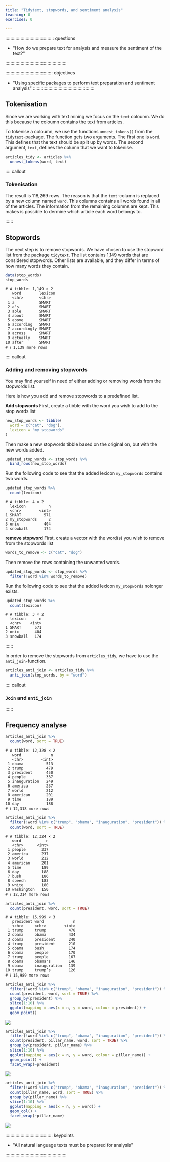 ```yaml
---
title: "Tidytext, stopwords, and sentiment analysis"
teaching: 0
exercises: 0

---
```


:::::::::::::::::::::::::::::::::::::: questions 

- "How do we prepare text for analysis and measure the sentiment of the text?"

::::::::::::::::::::::::::::::::::::::::::::::::

::::::::::::::::::::::::::::::::::::: objectives

- "Using specific packages to perform text preparation and sentiment analysis"
::::::::::::::::::::::::::::::::::::::::::::::::



## Tokenisation
Since we are working with text mining we focus on the `text` coloumn. We do this because the coloumn contains the text from articles.

To tokenise a coloumn, we use the functions `unnest_tokens()` from the `tidytext`-package. The function gets two arguments. The first one is `word`. This defines that the text should be split up by words. The second argument, `text`, defines the column that we want to tokenise.


``` r
articles_tidy <- articles %>% 
  unnest_tokens(word, text)
```

:::: callout

### Tokenisation

The result is 118,269 rows. The reason is that the `text`-column is replaced by a new column named `word`. This columns contains all words found in all of the articles. The information from the remaining columns are kept. This makes is possible to dermine which article each word belongs to.

::::::

## Stopwords
The next step is to remove stopwords. We have chosen to use the stopword list from the package `tidytext`. The list contains 1,149 words that are considered stopwords. Other lists are available, and they differ in terms of how many words they contain.


``` r
data(stop_words)
stop_words
```

``` output
# A tibble: 1,149 × 2
   word        lexicon
   <chr>       <chr>  
 1 a           SMART  
 2 a's         SMART  
 3 able        SMART  
 4 about       SMART  
 5 above       SMART  
 6 according   SMART  
 7 accordingly SMART  
 8 across      SMART  
 9 actually    SMART  
10 after       SMART  
# ℹ 1,139 more rows
```

:::: callout

### Adding and removing stopwords

You may find yourself in need of either adding or removing words from the stopwords list.

Here is how you add and remove stopwords to a predefined list.

**Add stopwords**
First, create a tibble with the word you wish to add to the stop words list


``` r
new_stop_words <- tibble(
  word = c("cat", "dog"),
  lexicon = "my_stopwords"
)
```

Then make a new stopwords tibble based on the original on, but with the new words added.


``` r
updated_stop_words <- stop_words %>%
  bind_rows(new_stop_words)
```

Run the following code to see that the added lexicon `my_stopwords` contains two words.

``` r
updated_stop_words %>% 
  count(lexicon)
```

``` output
# A tibble: 4 × 2
  lexicon          n
  <chr>        <int>
1 SMART          571
2 my_stopwords     2
3 onix           404
4 snowball       174
```



**remove stopword**
First,  create a vector with the word(s) you wish to remove from the stopwords list
 

``` r
words_to_remove <- c("cat", "dog")
```

Then remove the rows containing the unwanted words.

``` r
updated_stop_words <- stop_words %>%
  filter(!word %in% words_to_remove)
```

Run the following code to see that the added lexicon `my_stopwords` nolonger exists.

``` r
updated_stop_words %>% 
  count(lexicon)
```

``` output
# A tibble: 3 × 2
  lexicon      n
  <chr>    <int>
1 SMART      571
2 onix       404
3 snowball   174
```



::::::

In order to remove the stopwords from `articles_tidy`, we have to use the `anti_join`-function. 


``` r
articles_anti_join <- articles_tidy %>% 
  anti_join(stop_words, by = "word")
```

:::: callout

### `Join` and `anti_join`




::::::

## Frequency analyse



``` r
articles_anti_join %>% 
  count(word, sort = TRUE)
```

``` output
# A tibble: 12,328 × 2
   word             n
   <chr>        <int>
 1 obama          513
 2 trump          479
 3 president      450
 4 people         337
 5 inauguration   249
 6 america        237
 7 world          212
 8 american       201
 9 time           189
10 day            188
# ℹ 12,318 more rows
```


``` r
articles_anti_join %>%
  filter(!word %in% c("trump", "obama", "inauguration", "president")) %>% 
  count(word, sort = TRUE)
```

``` output
# A tibble: 12,324 × 2
   word           n
   <chr>      <int>
 1 people       337
 2 america      237
 3 world        212
 4 american     201
 5 time         189
 6 day          188
 7 bush         186
 8 speech       183
 9 white        180
10 washington   150
# ℹ 12,314 more rows
```



``` r
articles_anti_join %>%
  count(president, word, sort = TRUE)
```

``` output
# A tibble: 15,999 × 3
   president word             n
   <chr>     <chr>        <int>
 1 trump     trump          478
 2 obama     obama          434
 3 obama     president      240
 4 trump     president      210
 5 obama     bush           174
 6 obama     people         170
 7 trump     people         167
 8 obama     obama's        146
 9 obama     inauguration   139
10 trump     trump’s        126
# ℹ 15,989 more rows
```


``` r
articles_anti_join %>%
  filter(!word %in% c("trump", "obama", "inauguration", "president")) %>%
  count(president, word, sort = TRUE) %>% 
  group_by(president) %>%
  slice(1:10) %>% 
  ggplot(mapping = aes(x = n, y = word, colour = president)) +
  geom_point() 
```

<img src="fig/02-preparing-data-rendered-unnamed-chunk-14-1.png" style="display: block; margin: auto;" />


``` r
articles_anti_join %>%
  filter(!word %in% c("trump", "obama", "inauguration", "president")) %>%
  count(president, pillar_name, word, sort = TRUE) %>% 
  group_by(president, pillar_name) %>%
  slice(1:10) %>% 
  ggplot(mapping = aes(x = n, y = word, colour = pillar_name)) +
  geom_point() +
  facet_wrap(~president)
```

<img src="fig/02-preparing-data-rendered-unnamed-chunk-15-1.png" style="display: block; margin: auto;" />


``` r
articles_anti_join %>%
  filter(!word %in% c("trump", "obama", "inauguration", "president")) %>%
  count(pillar_name, word, sort = TRUE) %>% 
  group_by(pillar_name) %>%
  slice(1:10) %>% 
  ggplot(mapping = aes(x = n, y = word)) +
  geom_col() +
  facet_wrap(~pillar_name)
```

<img src="fig/02-preparing-data-rendered-unnamed-chunk-16-1.png" style="display: block; margin: auto;" />


::::::::::::::::::::::::::::::::::::: keypoints 

- "All natural language texts must be prepared for analysis"

::::::::::::::::::::::::::::::::::::::::::::::::
